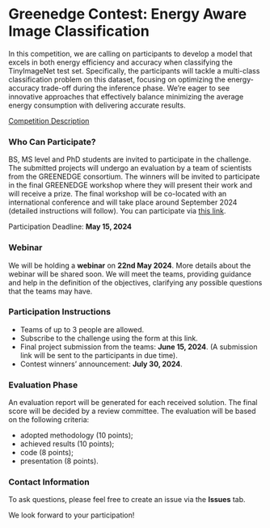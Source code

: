 # Greenedge Contest: Energy Aware Image Classification

In this competition, we are calling on participants to develop a model that excels in both energy efficiency and accuracy when classifying the TinyImageNet test set. Specifically, the participants will tackle a multi-class classification problem on this dataset, focusing on optimizing the energy-accuracy trade-off during the inference phase. We’re eager to see innovative approaches that effectively balance minimizing the average energy consumption with delivering accurate results.

[Competition Description](Competition_Description.pdf)

### Who Can Participate?

BS, MS level and PhD students are invited to participate in the challenge. The submitted projects will undergo an evaluation by a team of scientists from the GREENEDGE consortium. The winners will be invited to participate in the final GREENEDGE workshop where they will present their work and will receive a prize. The final workshop will be co-located with an international conference and will take place around September 2024 (detailed instructions will follow). You can participate via [this link](https://docs.google.com/forms/d/1yRJeGClPCQ2gYcFEnlYAFMhkZ9-wMnOJwHa8VXHpn6M/).

Participation Deadline: **May 15, 2024**

### Webinar
We will be holding a **webinar** on **22nd May 2024**. More details about the webinar will be shared soon. We will meet the teams, providing guidance and help in the definition of the objectives, clarifying any possible questions that the teams may have.


### Participation Instructions

* Teams of up to 3 people are allowed. 
* Subscribe to the challenge using the form at this link.
* Final project submission from the teams: **June 15, 2024**. (A submission link will be sent to the participants in due time).
* Contest winners’ announcement: **July 30, 2024**.

### Evaluation Phase
An evaluation report will be generated for each received solution. The final score will be decided by a review committee.
The evaluation will be based on the following criteria:
* adopted methodology (10 points);
* achieved results (10 points);
* code (8 points);
* presentation (8 points).


### Contact Information

To ask questions, please feel free to create an issue via the **Issues** tab.



We look forward to your participation!
